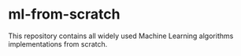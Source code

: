 # ml-from-scratch
This repository contains all widely used Machine Learning algorithms implementations from scratch.
